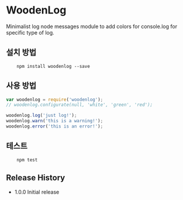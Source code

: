 WoodenLog
==========

Minimalist log node messages module to add colors for console.log for specific type of log.

## 설치 방법

```shell
    npm install woodenlog --save
```

## 사용 방법
````js
var woodenlog = require('woodenlog');
// woodenlog.configurate(null, 'white', 'green', 'red');

woodenlog.log('just log!');
woodenlog.warn('this is a warning!');
woodenlog.error('this is an error!');
````
## 테스트

```shell
    npm test
```

## Release History

* 1.0.0 Initial release
